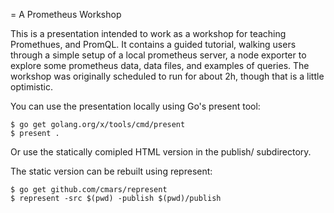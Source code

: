 = A Prometheus Workshop

This is a presentation intended to work as a workshop for
teaching Promethues, and PromQL. It contains a guided tutorial, walking
users through a simple setup of a local prometheus server, a node
exporter to explore some prometheus data, data files, and examples
of queries. The workshop was originally scheduled to run for about 2h, though
that is a little optimistic.

You can use the presentation locally using Go's present tool:

```
$ go get golang.org/x/tools/cmd/present
$ present .
```

Or use the statically comipled HTML version in the publish/ subdirectory.

The static version can be rebuilt using represent:
```
$ go get github.com/cmars/represent
$ represent -src $(pwd) -publish $(pwd)/publish       
```

